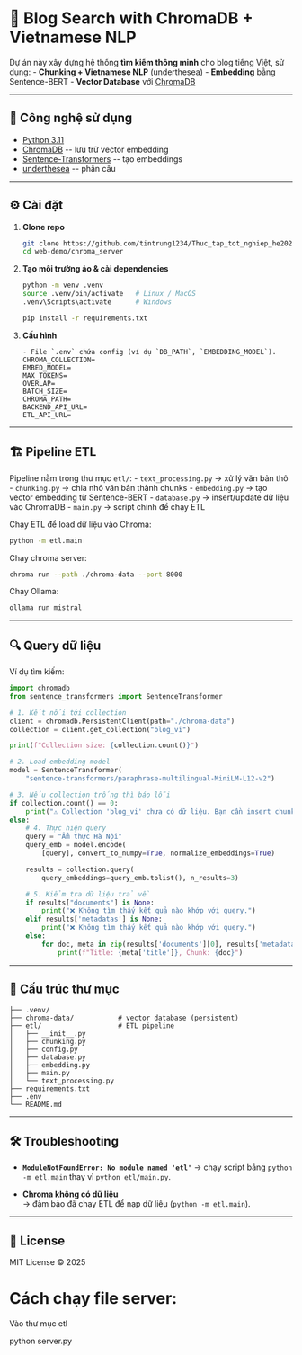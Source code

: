 # 📌 Blog Search with ChromaDB + Vietnamese NLP

Dự án này xây dựng hệ thống **tìm kiếm thông minh** cho blog tiếng Việt,
sử dụng: - **Chunking + Vietnamese NLP** (underthesea) -
**Embedding** bằng Sentence-BERT - **Vector Database** với
[ChromaDB](https://docs.trychroma.com/)

---

## 🚀 Công nghệ sử dụng

- [Python 3.11](https://www.python.org/)
- [ChromaDB](https://github.com/chroma-core/chroma) -- lưu trữ vector
  embedding
- [Sentence-Transformers](https://www.sbert.net/) -- tạo embeddings
- [underthesea](https://github.com/undertheseanlp/underthesea) -- phân
  câu

---

## ⚙️ Cài đặt

1.  **Clone repo**

    ```bash
    git clone https://github.com/tintrung1234/Thuc_tap_tot_nghiep_he2025.git
    cd web-demo/chroma_server
    ```

2.  **Tạo môi trường ảo & cài dependencies**

    ```bash
    python -m venv .venv
    source .venv/bin/activate   # Linux / MacOS
    .venv\Scripts\activate      # Windows

    pip install -r requirements.txt
    ```

3.  **Cấu hình**

        - File `.env` chứa config (ví dụ `DB_PATH`, `EMBEDDING_MODEL`).
        CHROMA_COLLECTION=
        EMBED_MODEL=
        MAX_TOKENS=
        OVERLAP=
        BATCH_SIZE=
        CHROMA_PATH=
        BACKEND_API_URL=
        ETL_API_URL=

---

## 🏗️ Pipeline ETL

Pipeline nằm trong thư mục `etl/`: - `text_processing.py` → xử lý văn
bản thô - `chunking.py` → chia nhỏ văn bản thành chunks - `embedding.py`
→ tạo vector embedding từ Sentence-BERT - `database.py` → insert/update
dữ liệu vào ChromaDB - `main.py` → script chính để chạy ETL

Chạy ETL để load dữ liệu vào Chroma:

```bash
python -m etl.main
```

Chạy chroma server:

```bash
chroma run --path ./chroma-data --port 8000
```

Chạy Ollama:

```bash
ollama run mistral
```

---

## 🔍 Query dữ liệu

Ví dụ tìm kiếm:

```python
import chromadb
from sentence_transformers import SentenceTransformer

# 1. Kết nối tới collection
client = chromadb.PersistentClient(path="./chroma-data")
collection = client.get_collection("blog_vi")

print(f"Collection size: {collection.count()}")

# 2. Load embedding model
model = SentenceTransformer(
    "sentence-transformers/paraphrase-multilingual-MiniLM-L12-v2")

# 3. Nếu collection trống thì báo lỗi
if collection.count() == 0:
    print("⚠️ Collection 'blog_vi' chưa có dữ liệu. Bạn cần insert chunks trước khi query.")
else:
    # 4. Thực hiện query
    query = "Ẩm thực Hà Nội"
    query_emb = model.encode(
        [query], convert_to_numpy=True, normalize_embeddings=True)

    results = collection.query(
        query_embeddings=query_emb.tolist(), n_results=3)

    # 5. Kiểm tra dữ liệu trả về
    if results["documents"] is None:
        print("❌ Không tìm thấy kết quả nào khớp với query.")
    elif results['metadatas'] is None:
        print("❌ Không tìm thấy kết quả nào khớp với query.")
    else:
        for doc, meta in zip(results['documents'][0], results['metadatas'][0]):
            print(f"Title: {meta['title']}, Chunk: {doc}")
```

---

## 📂 Cấu trúc thư mục

    ├── .venv/
    ├── chroma-data/           # vector database (persistent)
    ├── etl/                   # ETL pipeline
    │   ├── __init__.py
    │   ├── chunking.py
    │   ├── config.py
    │   ├── database.py
    │   ├── embedding.py
    │   ├── main.py
    │   └── text_processing.py
    ├── requirements.txt
    ├── .env
    └── README.md

---

## 🛠️ Troubleshooting

- **`ModuleNotFoundError: No module named 'etl'`** → chạy script bằng
  `python -m etl.main` thay vì `python etl/main.py`.

- **Chroma không có dữ liệu**\
  → đảm bảo đã chạy ETL để nạp dữ liệu (`python -m etl.main`).

---

## 📜 License

MIT License © 2025

# Cách chạy file server:
Vào thư mục etl

python server.py

